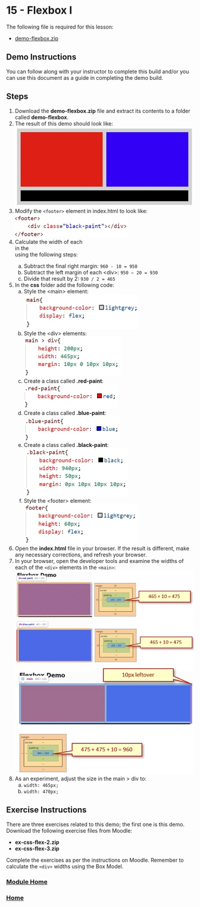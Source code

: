 # 15 - Flexbox I
The following file is required for this lesson:
* [demo-flexbox.zip](files/demo-flexbox.zip)

## Demo Instructions
You can follow along with your instructor to complete this build and/or you can use this document as a guide in completing the demo build.

## Steps
1.	Download the **demo-flexbox.zip** file and extract its contents to a folder called **demo-flexbox**.
2.	The result of this demo should look like:<br>
![flexbox-final.jpg](files/flexbox-final.jpg)
3.	Modify the `<footer>` element in index.html to look like:<br>
![css-footer.jpg](files/css-footer.jpg)
4.	Calculate the width of each <div> in the <main> using the following steps:<br>
    <ol type="a">
        <li>Subtract the final right margin: <code>960 - 10 = 950</code></li>
        <li>Subtract the left margin of each &lt;div&gt;: <code>950 – 20 = 930</code></li>
        <li>Divide that result by 2: <code>930 / 2 = 465</code></li>
    </ol>
5.	In the **css** folder add the following code:<br>
    <ol type="a">
        <li>Style the &lt;main&gt; element:<br>
        <img src="files/css-styles-a.jpg" alt="main element">
        </li>
        <li>Style the &lt;div&gt; elements:<br>
        <img src="files/css-styles-b.jpg" alt="div elements">
        </li>
        <li>Create a class called <b>.red-paint</b>:<br>
        <img src="files/css-styles-c.jpg" alt="red-paint">
        </li>
        <li>Create a class called <b>.blue-paint</b>:<br>
        <img src="files/css-styles-d.jpg" alt="blue-paint">
        </li>
        <li>Create a class called <b>.black-paint</b>:<br>
        <img src="files/css-styles-e.jpg" alt="black-paint">
        </li>
        <li>Style the &lt;footer&gt; element:<br>
        <img src="files/css-styles-f.jpg" alt="footer element">
        </li>
    </ol>
6.	Open the **index.html** file in your browser. If the result is different, make any necessary corrections, and refresh your browser.
7.	In your browser, open the developer tools and examine the widths of each of the `<div>` elements in the `<main>`:<br>
![div-element-01.jpg](files/div-element-01.jpg)<br>
![div-element-02.jpg](files/div-element-02.jpg)<br>
![div-element-03.jpg](files/div-element-03.jpg)
8.	As an experiment, adjust the size in the main > div to:<br>
    <ol type="a">
        <li><code>width: 465px;</code></li>
        <li><code>width: 470px;</code></li>
    </ol>

## Exercise Instructions
There are three exercises related to this demo; the first one is this demo. Download the following exercise files from Moodle:
* **ex-css-flex-2.zip**
* **ex-css-flex-3.zip**

Complete the exercises as per the instructions on Moodle. Remember to calculate the `<div>` widths using the Box Model.

### [Module Home](../README.md)

### [Home](../../README.md)